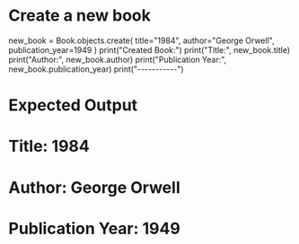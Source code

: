# Create a new book
new_book = Book.objects.create(
    title="1984",
    author="George Orwell",
    publication_year=1949
)
print("Created Book:")
print("Title:", new_book.title)
print("Author:", new_book.author)
print("Publication Year:", new_book.publication_year)
print("-----------")
# Expected Output
# Title: 1984
# Author: George Orwell
# Publication Year: 1949